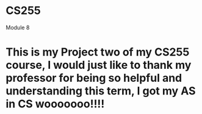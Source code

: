 # CS255
Module 8

<H1> This is my Project two of my CS255 course, I would just like to thank my professor for being so helpful and understanding this term, I got my AS in CS wooooooo!!!!
